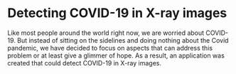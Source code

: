 # Detecting COVID-19 in X-ray images 

Like most people around the world right now, we are worried about COVID-19. 
But instead of sitting on the sidelines and doing nothing about the Covid pandemic,
we have decided to focus on aspects that can address this problem or at least give a glimmer of hope. 
As a result, an application was created that could detect COVID-19 in X-ray images. 
